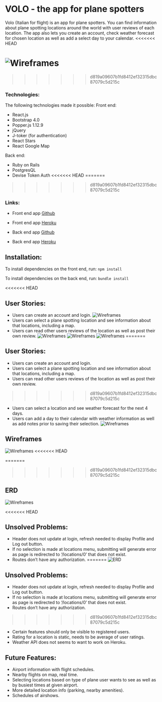 # VOLO - the app for plane spotters

Volo (Italian for flight) is an app for plane spotters. You can find information about plane spotting locations around the world with user reviews of each location. The app also lets you create an account, check weather forecast for chosen location as well as add a select day to your calendar.
<<<<<<< HEAD

![Wireframes](/src/images/volo-homepage.png)
=======
>>>>>>> d819a09607b1fd8412ef32315dbc87079c5d215c

### Technologies:
The following technologies made it possible:
Front end:
- React.js
- Bootstrap 4.0
- Popper.js 1.12.9
- jQuery
- J-toker (for authentication)
- React Stars
- React Google Map

Back end:
- Ruby on Rails
- PostgresQL
- Devise Token Auth
<<<<<<< HEAD
=======

>>>>>>> d819a09607b1fd8412ef32315dbc87079c5d215c

### Links:

- Front end app [Github](https://github.com/levatech007/volo-react-app)
- Front end app [Heroku](https://volo-app.herokuapp.com)

- Back end app [Github](https://github.com/levatech007/volo_rails_api)
- Back end app [Heroku](https://volo-rails-api.herokuapp.com)

## Installation:

To install dependencies on the front end, run:
`npm install`

To install dependencies on the back end, run:
`bundle install`

<<<<<<< HEAD
## User Stories:
- Users can create an account and login.
![Wireframes](/src/images/login-page.png)
- Users can select a plane spotting location and see information about that locations, including a map.
- Users can read other users reviews of the location as well as post their own review.
![Wireframes](/src/images/locations-menu-page.png)
![Wireframes](/src/images/location-page.png)
![Wireframes](/src/images/location-review-page.png)
=======
## User Stories: 
- Users can create an account and login.
- Users can select a plane spotting location and see information about that locations, including a map. 
- Users can read other users reviews of the location as well as post their own review. 
>>>>>>> d819a09607b1fd8412ef32315dbc87079c5d215c
- Users can select a location and see weather forecast for the next 4 days.
- Users can add a day to their calendar with weather information as well as add notes prior to saving their selection.
![Wireframes](/src/images/calendar-page.png)


## Wireframes

![Wireframes](/src/images/wireframes.JPG)
<<<<<<< HEAD

=======
>>>>>>> d819a09607b1fd8412ef32315dbc87079c5d215c

## ERD
![Wireframes](/src/images/ERD.png)

<<<<<<< HEAD
## Unsolved Problems:
- Header does not update at login, refresh needed to display Profile and Log out button.
- If no selection is made at locations menu, submitting will generate error as page is redirected to ‘/locations/0’ that does not exist.
- Routes don’t have any authorization.
=======
![ERD](/src/images/ERD.png)

## Unsolved Problems: 
- Header does not update at login, refresh needed to display Profile and Log out button.
- If no selection is made at locations menu, submitting will generate error as page is redirected to ‘/locations/0’ that does not exist. 
- Routes don’t have any authorization. 
>>>>>>> d819a09607b1fd8412ef32315dbc87079c5d215c
- Certain features should only be visible to registered users.
- Rating for a location is static, needs to be average of user ratings.
- Weather API does not seems to want to work on Heroku.

## Future Features:
- Airport information with flight schedules.
- Nearby flights on map, real time.
- Selecting locations based on type of plane user wants to see as well as by busiest times at given airport.
- More detailed location info (parking, nearby amenities).
- Schedules of airshows.
